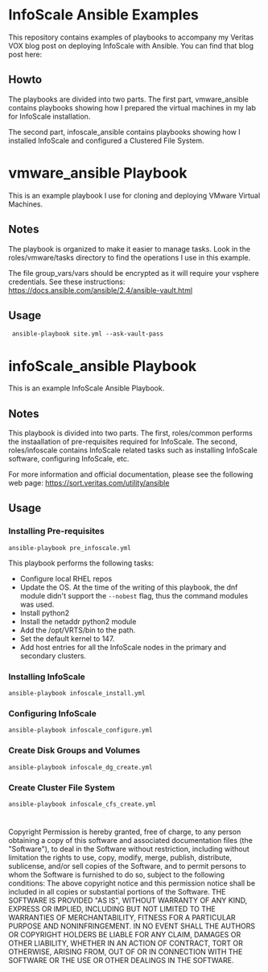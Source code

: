 # InfoScale Ansible Examples
This repository contains examples of playbooks to accompany my Veritas VOX blog post on deploying InfoScale with Ansible. You can find that blog post here: <blog post link>
## Howto
The playbooks are divided into two parts. The first part, vmware_ansible contains playbooks showing how I prepared the virtual machines in my lab for InfoScale installation.

The second part, infoscale_ansible contains playbooks showing how I installed InfoScale and configured a Clustered File System. 

# vmware_ansible Playbook
This is an example playbook I use for cloning and deploying VMware Virtual Machines. 

## Notes
The playbook is organized to make it easier to manage tasks. Look in the roles/vmware/tasks directory to find the operations I use in this example.

The file group_vars/vars should be encrypted as it will require your vsphere credentials. See these instructions: https://docs.ansible.com/ansible/2.4/ansible-vault.html 

## Usage
``` ansible-playbook site.yml --ask-vault-pass```

# infoScale_ansible Playbook
This is an example InfoScale Ansible Playbook.

## Notes
This playbook is divided into two parts. The first, roles/common performs the instaallation of pre-requisites required for InfoScale. The second, roles/infoscale contains InfoScale related tasks such as installing InfoScale software, configuring InfoScale, etc. 

For more information and official documentation, please see the following web page: https://sort.veritas.com/utility/ansible

## Usage
### Installing Pre-requisites
```ansible-playbook pre_infoscale.yml```

This playbook performs the following tasks:
* Configure local RHEL repos
* Update the OS. At the time of the writing of this playbook, the dnf module didn't support the ```--nobest``` flag, thus the command modules was used.
* Install python2
* Install the netaddr python2 module
* Add the /opt/VRTS/bin to the path.
* Set the default kernel to 147.
* Add host entries for all the InfoScale nodes in the primary and secondary clusters.

### Installing InfoScale
```ansible-playbook infoscale_install.yml```

### Configuring InfoScale
```ansible-playbook infoscale_configure.yml```

### Create Disk Groups and Volumes
```ansible-playbook infoscale_dg_create.yml```

### Create Cluster File System
```ansible-playbook infoscale_cfs_create.yml```

#
Copyright <YEAR> <COPYRIGHT HOLDER>
Permission is hereby granted, free of charge, to any person obtaining a copy of this software and associated documentation files (the "Software"), to deal in the Software without restriction, including without limitation the rights to use, copy, modify, merge, publish, distribute, sublicense, and/or sell copies of the Software, and to permit persons to whom the Software is furnished to do so, subject to the following conditions:
The above copyright notice and this permission notice shall be included in all copies or substantial portions of the Software.
THE SOFTWARE IS PROVIDED "AS IS", WITHOUT WARRANTY OF ANY KIND, EXPRESS OR IMPLIED, INCLUDING BUT NOT LIMITED TO THE WARRANTIES OF MERCHANTABILITY, FITNESS FOR A PARTICULAR PURPOSE AND NONINFRINGEMENT. IN NO EVENT SHALL THE AUTHORS OR COPYRIGHT HOLDERS BE LIABLE FOR ANY CLAIM, DAMAGES OR OTHER LIABILITY, WHETHER IN AN ACTION OF CONTRACT, TORT OR OTHERWISE, ARISING FROM, OUT OF OR IN CONNECTION WITH THE SOFTWARE OR THE USE OR OTHER DEALINGS IN THE SOFTWARE.
